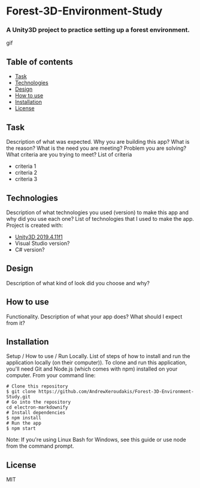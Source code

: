# Forest-3D-Environment-Study
### A Unity3D project to practice setting up a forest environment.

gif

## Table of contents
* [Task](#task)
* [Technologies](#technologies)
* [Design](#design)
* [How to use](#how-to-use)
* [Installation](#installation)
* [License](#license)

## Task 
Description of what was expected. Why you are building this app?
What is the reason? What is the need you are meeting? Problem you are solving?
What criteria are you trying to meet?
List of criteria
* criteria 1
* criteria 2
* criteria 3

## Technologies
Description of what technologies you used (version) to make this app and why did you use each one?
List of technologies that I used to make the app.
Project is created with:
* [Unity3D 2019.4.11f1](https://unity3d.com/get-unity/download/archive)
* Visual Studio version?
* C# version?

## Design
Description of what kind of look did you choose and why?

## How to use
Functionality. Description of what your app does? What should I expect from it?

## Installation
Setup / How to use / Run Locally. List of steps of how to install and run the application locally (on their computer)).
To clone and run this application, you'll need Git and Node.js (which comes with npm) installed on your computer. From your command line:
```
# Clone this repository
$ git clone https://github.com/AndrewXeroudakis/Forest-3D-Environment-Study.git
# Go into the repository
cd electron-markdownify
# Install dependencies
$ npm install
# Run the app
$ npm start
```
Note: If you're using Linux Bash for Windows, see this guide or use node from the command prompt.

## License
MIT
